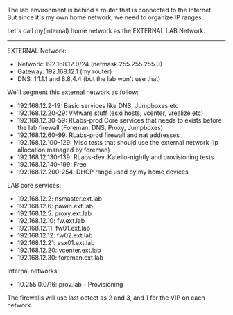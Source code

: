 
The lab environment is behind a router that is connected to the Internet.<br>
But since it´s my own home network, we need to organize IP ranges.<br>

Let´s call my(internal)  home network as the EXTERNAL LAB Network.<br>

---
EXTERNAL Network:
- Network: 192.168.12.0/24 (netmask 255.255.255.0)
- Gateway: 192.168.12.1 (my router)
- DNS: 1.1.1.1 and 8.8.4.4 (but the lab won't use that)



We'll segment this external network as follow:

- 192.168.12.2-19: Basic services like DNS, Jumpboxes etc 
- 192.168.12.20-29: VMware stuff (esxi hosts, vcenter, vrealize etc)
- 192.168.12.30-59: RLabs-prod Core services that needs to exists before the lab firewall (Foreman, DNS, Proxy, Jumpboxes)
- 192.168.12.60-99: RLabs-prod firewall and nat addresses
- 192.168.12.100-129: Misc tests that should use the external network (ip allocation managed by foreman)
- 192.168.12.130-139: RLabs-dev. Katello-nightly and provisioning tests
- 192.168.12.140-199: Free
- 192.168.12.200-254: DHCP range used by my home devices


LAB core services:
- 192.168.12.2: nsmaster.ext.lab
- 192.168.12.6: pawin.ext.lab
- 192.168.12.5: proxy.ext.lab
- 192.168.12.10: fw.ext.lab
- 192.168.12.11: fw01.ext.lab
- 192.168.12.12: fw02.ext.lab
- 192.168.12.21: esx01.ext.lab
- 192.168.12.20: vcenter.ext.lab
- 192.168.12.30: foreman.ext.lab

Internal networks:
- 10.255.0.0/16: prov.lab - Provisioning

The firewalls will use last octect as 2 and 3, and 1 for the VIP on each network.
